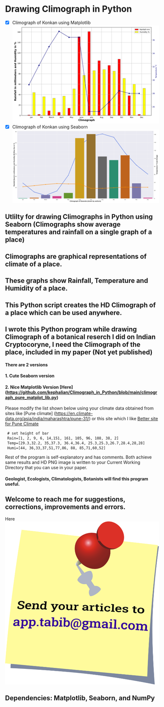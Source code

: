 # Drawing Climograph in Python
- [X] Climograph of Konkan using Matplotlib![Climograph of Konkan](https://github.com/kephalian/Climograph_in_Python/blob/main/Climatograph_chiplun.png)
- [X] Climograph of Konkan using Seaborn![Climograph of Konkan](https://github.com/kephalian/Climograph_in_Python/blob/main/Climatograph_chiplun3.png)
## Utlilty for drawing Climographs in Python using Seaborn (Climographs show average temperatures and rainfall on a single graph of a place)
## Climographs are graphical representations of  climate of a place.
## These graphs show Rainfall, Temperature and Humidity of a place.
## This Python script creates the HD Climograph of a place which can be used anywhere.
## I wrote this Python program while drawing Climograph of a botanical reserch I did on Indian Cryptocoryne, I need the Climograph of the place, included in my paper (Not yet published)
#### There are 2 versions
#### 1. Cute Seaborn version 
#### 2. Nice Matplotlib Version [Here] (https://github.com/kephalian/Climograph_in_Python/blob/main/climograph_pure_matplot_lib.py)
Please modify the list shown below using your climate data obtained from sites like [Pune climate] (https://en.climate-data.org/asia/india/maharashtra/pune-31/) or this site which I like [Better site for Pune Climate](https://www.weather-atlas.com/en/india/pune-climate)
```
 # set height of bar
 Rain=[1, 2, 9, 6, 14,151, 161, 105, 96, 108, 38, 2]
 Temp=[29.3,32.2, 35,37.3, 36.4,36.4, 25.3,25.3,26.7,28.4,28,28]
 Humi=[44, 36,33,37,51,77,86, 88, 85,71,60,52]
```
Rest of the program is self-explanatory and has comments.
Both achieve same results and HD PNG image is written to your Current Working Directory that you can use in your paper.
#### Geologist, Ecologists, Climatologists, Botanists will find this program useful.
## Welcome to reach me for suggestions, corrections, improvements and errors.
Here ![Reach me here](https://github.com/kephalian/Climograph_in_Python/blob/main/note-42883_fill.png)
## Dependencies: Matplotlib, Seaborn, and NumPy

